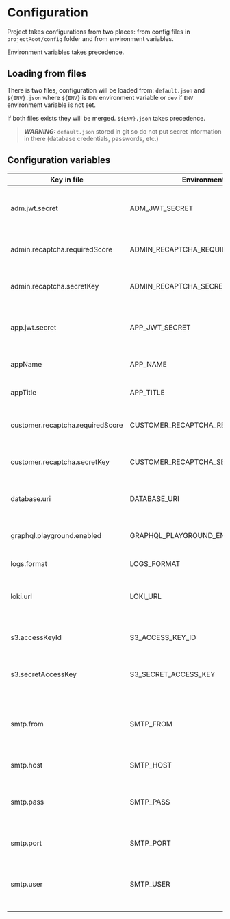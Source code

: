 
# Configuration

Project takes configurations from two places: from config files in `projectRoot/config` folder and from environment variables.

Environment variables takes precedence.

## Loading from files

There is two files, configuration will be loaded from: `default.json` and `${ENV}.json` where `${ENV}` is `ENV` environment variable or `dev` if `ENV` environment variable is not set.

If both files exists they will be merged. `${ENV}.json` takes precedence.

> **_WARNING:_**  `default.json` stored in git so do not put secret information in there (database credentials, passwords, etc.)

## Configuration variables

| Key in file                      | Environment                       | Description                                                   |
| -------------------------------- | --------------------------------- | ------------------------------------------------------------- |
| adm.jwt.secret                   | ADM_JWT_SECRET                    | Секрет для подписи JWT-токенов приложения админки             |
| admin.recaptcha.requiredScore    | ADMIN_RECAPTCHA_REQUIRED_SCORE    | Требуемый уровень доверия к пользователю                      |
| admin.recaptcha.secretKey        | ADMIN_RECAPTCHA_SECRET_KEY        | Секретный токен рекапчи приложения админки                    |
| app.jwt.secret                   | APP_JWT_SECRET                    | Секрет для подписи JWT-токенов приложения пользователей       |
| appName                          | APP_NAME                          | Техническое название приложения                               |
| appTitle                         | APP_TITLE                         | Человеческое название приложения                              |
| customer.recaptcha.requiredScore | CUSTOMER_RECAPTCHA_REQUIRED_SCORE | Требуемый уровень доверия к пользователю                      |
| customer.recaptcha.secretKey     | CUSTOMER_RECAPTCHA_SECRET_KEY     | Секретный токен рекапчи приложения пользователя               |
| database.uri                     | DATABASE_URI                      | Строка подключения к основной базе данных                     |
| graphql.playground.enabled       | GRAPHQL_PLAYGROUND_ENABLED        | Включение graphql playground (true | false)                   |
| logs.format                      | LOGS_FORMAT                       | Формат логов (plain | json)                                   |
| loki.url                         | LOKI_URL                          | Урл для доступа в Loki. Используется для запроса бизнес-логов |
| s3.accessKeyId                   | S3_ACCESS_KEY_ID                  | Идентификатор доступа для авторизации в S3                    |
| s3.secretAccessKey               | S3_SECRET_ACCESS_KEY              | Секретный ключ для авторизации в S3                           |
| smtp.from                        | SMTP_FROM                         | Почтовый адрес, от имени которого следует отправлять письма   |
| smtp.host                        | SMTP_HOST                         | Хост почтового сервера                                        |
| smtp.pass                        | SMTP_PASS                         | Пароль пользователя для авторизации на почтовом сервере       |
| smtp.port                        | SMTP_PORT                         | Порт почтового сервера                                        |
| smtp.user                        | SMTP_USER                         | Имя пользователя для авторизации на почтовом сервере          |
